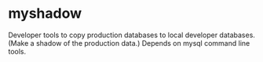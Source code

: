 # myshadow
Developer tools to copy production databases to local developer databases. (Make a shadow of the production data.) Depends on mysql command line tools.
